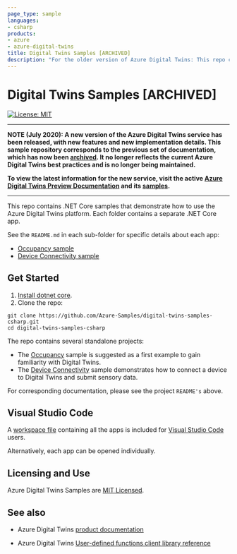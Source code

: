 ```yaml
---
page_type: sample
languages:
- csharp
products:
- azure
- azure-digital-twins
title: Digital Twins Samples [ARCHIVED]
description: "For the older version of Azure Digital Twins: This repo contains .NET Core samples that demonstrate how to use the Azure Digital Twins platform. Each folder contains a separate .NET Core app."
---
```


# Digital Twins Samples [ARCHIVED]

[![License: MIT](https://img.shields.io/badge/License-MIT-yellow.svg)](https://opensource.org/licenses/MIT)

**************************************************
**NOTE (July 2020): A new version of the Azure Digital Twins service has been released, with new features and new implementation details. This sample repository corresponds to the previous set of documentation, which has now been [archived](https://docs.microsoft.com/en-us/previous-versions/azure/digital-twins/about-digital-twins). It no longer reflects the current Azure Digital Twins best practices and is no longer being maintained.**

**To view the latest information for the new service, visit the active [Azure Digital Twins Preview Documentation](https://docs.microsoft.com/en-us/azure/digital-twins/) and its [samples](https://docs.microsoft.com/samples/azure-samples/digital-twins-samples/digital-twins-samples/).**
**************************************************

This repo contains .NET Core samples that demonstrate how to use the Azure Digital Twins platform. Each folder contains a separate .NET Core app.  

See the `README.md` in each sub-folder for specific details about each app:

* [Occupancy sample](https://github.com/Azure-Samples/digital-twins-samples-csharp/tree/master/occupancy-quickstart/README.md)
* [Device Connectivity sample](https://github.com/Azure-Samples/digital-twins-samples-csharp/tree/master/device-connectivity/README.md)

## Get Started

1. [Install dotnet core](https://www.microsoft.com/net/download).
1. Clone the repo:

```shell
git clone https://github.com/Azure-Samples/digital-twins-samples-csharp.git
cd digital-twins-samples-csharp
```

The repo contains several standalone projects:

* The [Occupancy](https://github.com/Azure-Samples/digital-twins-samples-csharp/tree/master/occupancy-quickstart/README.md) sample is suggested as a first example to gain familiarity with Digital Twins.
* The [Device Connectivity](https://github.com/Azure-Samples/digital-twins-samples-csharp/tree/master/device-connectivity/README.md) sample demonstrates how to connect a device to Digital Twins and submit sensory data.

For corresponding documentation, please see the project `README's` above.

## Visual Studio Code

A [workspace file](https://github.com/Azure-Samples/digital-twins-samples-csharp/blob/master/digital-twins-samples.code-workspace) containing all the apps is included for [Visual Studio Code](https://code.visualstudio.com/) users.

Alternatively, each app can be opened individually.

## Licensing and Use

Azure Digital Twins Samples are [MIT Licensed](https://github.com/Azure-Samples/digital-twins-samples-csharp/blob/master/LICENSE.md).

## See also

* Azure Digital Twins [product documentation](https://docs.microsoft.com/azure/digital-twins/)

* Azure Digital Twins [User-defined functions client library reference](https://docs.microsoft.com/azure/digital-twins/reference-user-defined-functions-client-library)

